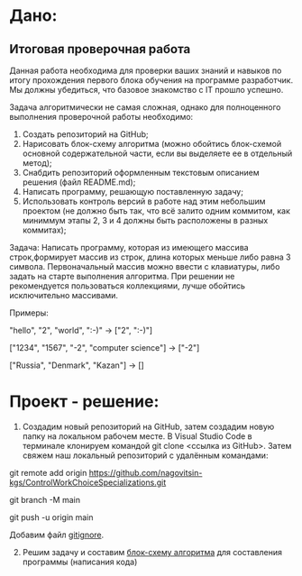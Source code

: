 # Дано:
## Итоговая проверочная работа
Данная работа необходима для проверки ваших знаний и навыков по итогу прохождения первого блока обучения на программе разработчик. Мы должны убедиться, что базовое знакомство с IT прошло успешно.

Задача алгоритмически не самая сложная, однако для полноценного выполнения проверочной работы необходимо:

1. Создать репозиторий на GitHub;
2. Нарисовать блок-схему алгоритма (можно обойтись блок-схемой основной содержательной части, если вы выделяете ее в отдельный метод);
3. Снабдить репозиторий оформленным текстовым описанием решения (файл README.md);
4. Написать программу, решающую поставленную задачу;
5. Использовать контроль версий в работе над этим небольшим проектом (не должно быть так, что всё залито одним коммитом, как миниммум этапы 2, 3 и 4 должны быть расположены в разных коммитах);

Задача: Написать программу, которая из имеющего массива строк,формирует массив из строк, длина которых меньше либо равна 3 символа. Первоначальный массив можно ввести с клавиатуры, либо задать на старте выполнения алгоритма. При решении не рекомендуется пользоваться коллекциями, лучше обойтись исключительно массивами.

Примеры:

"hello", "2", "world", ":-)" -> ["2", ":-)"]

["1234", "1567", "-2", "computer science"] -> ["-2"]

["Russia", "Denmark", "Kazan"] -> []

# Проект - решение:

1. Создадим новый репозиторий на GitHub, затем создадим новую папку на локальном рабочем месте. В Visual Studio Code в терминале клонируем командой git clone <ссылка из GitHub>. Затем свяжем наш локальный репозиторий с удалённым командами:

git remote add origin <https://github.com/nagovitsin-kgs/ControlWorkChoiceSpecializations.git>

git branch -M main

git push -u origin main

Добавим файл [gitignore](.gitignore).

2. Решим задачу и составим [блок-схему алгоритма](ControlTask01/01diagram.drawio.png) для составления программы (написания кода)

